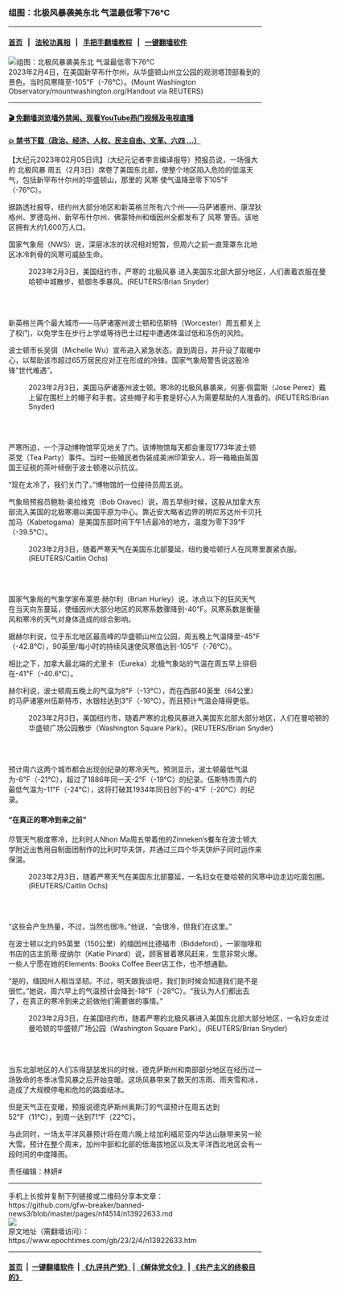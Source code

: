 ### 组图：北极风暴袭美东北 气温最低零下76℃
------------------------

#### [首页](https://github.com/gfw-breaker/banned-news3/blob/master/README.md) &nbsp;&nbsp;|&nbsp;&nbsp; [法轮功真相](https://github.com/begood0513/basic/blob/master/README.md)  &nbsp;&nbsp;|&nbsp;&nbsp; [手把手翻墙教程](https://github.com/gfw-breaker/guides/wiki)  &nbsp;&nbsp;|&nbsp;&nbsp; [一键翻墙软件](https://github.com/gfw-breaker/nogfw/blob/master/README.md)  



<div><img alt="组图：北极风暴袭美东北 气温最低零下76℃" class="attachment-djy_600_400 size-djy_600_400 wp-post-image" src="https://i.epochtimes.com/assets/uploads/2023/02/id13922695-5JA6DY332BKLVNZSWHRS4XMRCQ-600x400.jpeg"/>
<div class="caption">
 2023年2月4日，在美国新罕布什尔州，从华盛顿山州立公园的观测塔顶部看到的景色。当时风寒降至-105℉（-76℃）。(Mount Washington Observatory/mountwashington.org/Handout via REUTERS)
</div></div><hr/>

#### [ 🎬  免翻墙浏览墙外禁闻、观看YouTube热门视频及电视直播](https://github.com/gfw-breaker/HelloWorld)

#### [ 💥  禁书下载（政治、经济、人权、民主自由、文革、六四 ...）](https://github.com/gfw-breaker/books/blob/master/README.md)

<div><p>
 【大纪元2023年02月05日讯】（大纪元记者李言编译报导）预报员说，一场强大的
 <ok href="https://www.epochtimes.com/gb/tag/%E5%8C%97%E6%9E%81%E9%A3%8E%E6%9A%B4.html">
  北极风暴
 </ok>
 周五（2月3日）席卷了美国东北部，使整个地区陷入危险的低温天气，包括新罕布什尔州的华盛顿山，那里的
 <ok href="https://www.epochtimes.com/gb/tag/%E9%A3%8E%E5%AF%92.html">
  风寒
 </ok>
 使气温降至零下105℉（-76℃）。
</p>
<p>
 据路透社报导，纽约州大部分地区和新英格兰所有六个州——马萨诸塞州、康涅狄格州、罗德岛州、新罕布什尔州、佛蒙特州和缅因州全都发布了
 <ok href="https://www.epochtimes.com/gb/tag/%E9%A3%8E%E5%AF%92.html">
  风寒
 </ok>
 警告。该地区拥有大约1,600万人口。
</p>
<p>
 国家气象局（NWS）说，深层冰冻的状况相对短暂，但周六之前一直笼罩东北地区冰冷刺骨的风寒可威胁生命。
</p>
<figure aria-describedby="caption-attachment-13922687" class="wp-caption aligncenter" id="attachment_13922687" style="width: 600px">
 <ok href="https://i.epochtimes.com/assets/uploads/2023/02/id13922687-YPT3OO5COFL6XACBC34DSHWBIA-copy.jpg" target="_blank">
  <img alt="" class="size-medium_vertical wp-image-13922687" src="https://i.epochtimes.com/assets/uploads/2023/02/id13922687-YPT3OO5COFL6XACBC34DSHWBIA-copy-600x400.jpg"/>
 </ok>
 <br/><figcaption class="wp-caption-text" id="caption-attachment-13922687">
  2023年2月3日，美国纽约市，严寒的
  <ok href="https://www.epochtimes.com/gb/tag/%E5%8C%97%E6%9E%81%E9%A3%8E%E6%9A%B4.html">
   北极风暴
  </ok>
  进入美国东北部大部分地区，人们裹着衣服在曼哈顿中城散步，抵御冬季暴风。(REUTERS/Brian Snyder)
 </figcaption><br/>
</figure><br/>
<p>
 新英格兰两个最大城市——马萨诸塞州波士顿和伍斯特（Worcester）周五都关上了校门，以免学生在步行上学或等待巴士过程中遭遇体温过低和冻伤的风险。
</p>
<p>
 波士顿市长吴弭（Michelle Wu）宣布进入紧急状态，直到周日，并开设了取暖中心，以帮助该市超过65万居民应对正在形成的冷锋。国家气象局警告说这股冷锋“世代难遇”。
</p>
<figure aria-describedby="caption-attachment-13922690" class="wp-caption aligncenter" id="attachment_13922690" style="width: 600px">
 <ok href="https://i.epochtimes.com/assets/uploads/2023/02/id13922690-JM4NQQNGOJLKPB5FGD3MCXV3P4.jpeg" target="_blank">
  <img alt="" class="size-medium_vertical wp-image-13922690" src="https://i.epochtimes.com/assets/uploads/2023/02/id13922690-JM4NQQNGOJLKPB5FGD3MCXV3P4-600x400.jpeg"/>
 </ok>
 <br/><figcaption class="wp-caption-text" id="caption-attachment-13922690">
  2023年2月3日，美国马萨诸塞州波士顿，寒冷的北极风暴袭来，何塞‧佩雷斯（Jose Perez）戴上留在围栏上的帽子和手套。这些帽子和手套是好心人为需要帮助的人准备的。(REUTERS/Brian Snyder)
 </figcaption><br/>
</figure><br/>
<p>
 严寒所迫，一个浮动博物馆罕见地关了门。该博物馆每天都会重现1773年波士顿茶党（Tea Party）事件。当时一些殖民者伪装成美洲印第安人，将一箱箱由英国国王征税的茶叶倾倒于波士顿港以示抗议。
</p>
<p>
 “现在太冷了，我们关门了。”博物馆的一位接待员周五说。
</p>
<p>
 气象局预报员鲍勃‧奥拉维克（Bob Oravec）说，周五早些时候，这股从加拿大东部流入美国的北极寒潮以美国平原为中心。靠近安大略省边界的明尼苏达州卡贝托加马（Kabetogama）是美国东部时间下午1点最冷的地方，温度为零下39℉（-39.5℃）。
</p>
<figure aria-describedby="caption-attachment-13922693" class="wp-caption aligncenter" id="attachment_13922693" style="width: 600px">
 <ok href="https://i.epochtimes.com/assets/uploads/2023/02/id13922693-KCT7VITIVZKELCBUX5374LO4VE.jpeg" target="_blank">
  <img alt="" class="size-medium_vertical wp-image-13922693" src="https://i.epochtimes.com/assets/uploads/2023/02/id13922693-KCT7VITIVZKELCBUX5374LO4VE-600x400.jpeg"/>
 </ok>
 <br/><figcaption class="wp-caption-text" id="caption-attachment-13922693">
  2023年2月3日，随着严寒天气在美国东北部蔓延，纽约曼哈顿行人在风寒里裹紧衣服。(REUTERS/Caitlin Ochs)
 </figcaption><br/>
</figure><br/>
<p>
 国家气象局的气象学家布莱恩‧赫尔利（Brian Hurley）说，冰点以下的狂风天气在当天向东蔓延，使缅因州大部分地区的风寒系数骤降到-40℉。风寒系数是衡量风和寒冷的天气对身体造成的综合影响。
</p>
<p>
 据赫尔利说，位于东北地区最高峰的华盛顿山州立公园，周五晚上气温降至-45℉（-42.8℃），90英里/每小时的持续风速使风寒值达到-105℉（-76℃）。
</p>
<p>
 相比之下，加拿大最北端的尤里卡（Eureka）北极气象站的气温在周五早上徘徊在-41℉（-40.6℃）。
</p>
<p>
 赫尔利说，波士顿周五晚上的气温为8℉（-13℃），而在西部40英里（64公里）的马萨诸塞州伍斯特市，水银柱达到3℉（-16℃），而且预计气温会降得更低。
</p>
<figure aria-describedby="caption-attachment-13922688" class="wp-caption aligncenter" id="attachment_13922688" style="width: 599px">
 <ok href="https://i.epochtimes.com/assets/uploads/2023/02/id13922688-RR52KSK73JJDDIOVIWBAEN5HKU.jpeg" target="_blank">
  <img alt="" class="size-medium_vertical wp-image-13922688" src="https://i.epochtimes.com/assets/uploads/2023/02/id13922688-RR52KSK73JJDDIOVIWBAEN5HKU-599x400.jpeg"/>
 </ok>
 <br/><figcaption class="wp-caption-text" id="caption-attachment-13922688">
  2023年2月3日，美国纽约市，随着严寒的北极风暴进入美国东北部大部分地区，人们在曼哈顿的华盛顿广场公园散步（Washington Square Park）。(REUTERS/Brian Snyder)
 </figcaption><br/>
</figure><br/>
<p>
 预计周六这两个城市都会出现创纪录的寒冷天气。预测显示，波士顿最低气温为-6℉（-21℃），超过了1886年同一天-2℉（-19℃）的纪录。伍斯特市周六的最低气温为-11℉（-24℃），这将打破其1934年同日创下的-4℉（-20℃）的纪录。
</p>
<h4>
 “在真正的寒冷到来之前”
</h4>
<p>
 尽管天气极度寒冷，比利时人Nhon Ma周五带着他的Zinneken’s餐车在波士顿大学附近出售用自制面团制作的比利时华夫饼，并通过三四个华夫饼炉子同时运作来保温。
</p>
<figure aria-describedby="caption-attachment-13922694" class="wp-caption aligncenter" id="attachment_13922694" style="width: 600px">
 <ok href="https://i.epochtimes.com/assets/uploads/2023/02/id13922694-4QKAMR72DZNOHIYXIMRTCYNLI4.jpeg" target="_blank">
  <img alt="" class="size-medium_vertical wp-image-13922694" src="https://i.epochtimes.com/assets/uploads/2023/02/id13922694-4QKAMR72DZNOHIYXIMRTCYNLI4-600x400.jpeg"/>
 </ok>
 <br/><figcaption class="wp-caption-text" id="caption-attachment-13922694">
  2023年2月3日，随着严寒天气在美国东北部蔓延，一名妇女在曼哈顿的风寒中边走边吃面包圈。(REUTERS/Caitlin Ochs)
 </figcaption><br/>
</figure><br/>
<p>
 “这些会产生热量，不过，当然也很冷。”他说，“会很冷，但我们在这里。”
</p>
<p>
 在波士顿以北约95英里（150公里）的缅因州比德福市（Biddeford），一家咖啡和书店的店主凯蒂‧皮纳尔（Katie Pinard）说，顾客冒着寒风赶来，生意非常火爆。一些人宁愿在她的Elements: Books Coffee Beer店工作，也不想通勤。
</p>
<p>
 “是的，缅因州人相当坚韧。不过，明天跟我谈吧，我们到时候会知道我们是不是很忙。”她说，周六早上的气温预计会降到-18℉（-28℃）。“我认为人们都出去了，在真正的寒冷到来之前做他们需要做的事情。”
</p>
<figure aria-describedby="caption-attachment-13922692" class="wp-caption aligncenter" id="attachment_13922692" style="width: 600px">
 <ok href="https://i.epochtimes.com/assets/uploads/2023/02/id13922692-LOHA3IUI45JDHJM56E3YOF3H4Y.jpeg" target="_blank">
  <img alt="" class="size-medium_vertical wp-image-13922692" src="https://i.epochtimes.com/assets/uploads/2023/02/id13922692-LOHA3IUI45JDHJM56E3YOF3H4Y-600x400.jpeg"/>
 </ok>
 <br/><figcaption class="wp-caption-text" id="caption-attachment-13922692">
  2023年2月3日，在美国纽约市，随着严寒的北极风暴进入美国东北部大部分地区，一名妇女走过曼哈顿的华盛顿广场公园（Washington Square Park）。(REUTERS/Brian Snyder)
 </figcaption><br/>
</figure><br/>
<p>
 当东北部地区的人们冻得瑟瑟发抖的时候，德克萨斯州和南部部分地区在经历过一场致命的冬季冰雪风暴之后开始变暖。这场风暴带来了数天的冻雨、雨夹雪和冰，造成了大规模停电和危险的路面结冰。
</p>
<p>
 但是天气正在变暖，预报说德克萨斯州奥斯汀的气温预计在周五达到52℉（11℃），到周一达到71℉（22℃）。
</p>
<p>
 与此同时，一场太平洋风暴预计将在周六晚上给加利福尼亚内华达山脉带来另一轮大雪。预计在整个周末，加州中部和北部的低海拔地区以及太平洋西北地区会有一段时间的中度降雨。
</p>
<p>
 责任编辑：林妍#
</p>
</div>
<hr/>
手机上长按并复制下列链接或二维码分享本文章：<br/>
https://github.com/gfw-breaker/banned-news3/blob/master/pages/nf4514/n13922633.md <br/>
<a href='https://github.com/gfw-breaker/banned-news3/blob/master/pages/nf4514/n13922633.md'><img src='https://github.com/gfw-breaker/banned-news3/blob/master/pages/nf4514/n13922633.md.png'/></a> <br/>
原文地址（需翻墙访问）：https://www.epochtimes.com/gb/23/2/4/n13922633.htm


------------------------
#### [首页](https://github.com/gfw-breaker/banned-news3/blob/master/README.md) &nbsp;|&nbsp; [一键翻墙软件](https://github.com/gfw-breaker/nogfw/blob/master/README.md) &nbsp;| [《九评共产党》](https://github.com/gfw-breaker/9ping.md/blob/master/README.md#九评之一评共产党是什么) | [《解体党文化》](https://github.com/gfw-breaker/jtdwh.md/blob/master/README.md) | [《共产主义的终极目的》](https://github.com/gfw-breaker/gczydzjmd.md/blob/master/README.md)


<img src='http://gfw-breaker.win/banned-news3/pages/nf4514/n13922633.md' width='0px' height='0px'/>